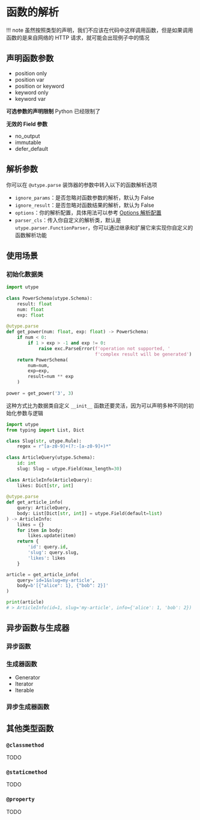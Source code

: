 # 函数的解析

!!! note
	虽然按照类型的声明，我们不应该在代码中这样调用函数，但是如果调用函数的是来自网络的 HTTP 请求，就可能会出现例子中的情况


## 声明函数参数


* position only
* position var
* position or keyword
* keyword only
* keyword var

**可选参数的声明限制**
Python 已经限制了


**无效的 Field 参数**

* no_output
* immutable
* defer_default


## 解析参数

你可以在 `@utype.parse` 装饰器的参数中转入以下的函数解析选项
* `ignore_params`：是否忽略对函数参数的解析，默认为 False
* `ignore_result`：是否忽略对函数结果的解析，默认为 False
* `options`：你的解析配置，具体用法可以参考 [Options 解析配置](../references/options)
* `parser_cls`：传入你自定义的解析类，默认是 `utype.parser.FunctionParser`，你可以通过继承和扩展它来实现你自定义的函数解析功能

## 使用场景

### 初始化数据类

```python
import utype
  
class PowerSchema(utype.Schema):  
    result: float  
    num: float  
    exp: float  
  
@utype.parse  
def get_power(num: float, exp: float) -> PowerSchema:  
    if num < 0:  
        if 1 > exp > -1 and exp != 0:  
            raise exc.ParseError(f'operation not supported, '  
                                 f'complex result will be generated')  
    return PowerSchema(  
        num=num,  
        exp=exp,  
        result=num ** exp  
    )  
      
power = get_power('3', 3)
```

这种方式比为数据类自定义 `__init__` 函数还要灵活，因为可以声明多种不同的初始化参数与逻辑


```python
import utype  
from typing import List, Dict

class Slug(str, utype.Rule):  
    regex = r"[a-z0-9]+(?:-[a-z0-9]+)*"  
  
class ArticleQuery(utype.Schema):  
    id: int  
    slug: Slug = utype.Field(max_length=30)  
  
class ArticleInfo(ArticleQuery):  
    likes: Dict[str, int]  
  
@utype.parse  
def get_article_info(  
    query: ArticleQuery,  
    body: List[Dict[str, int]] = utype.Field(default=list)  
) -> ArticleInfo:  
    likes = {}  
    for item in body:  
        likes.update(item)  
    return {  
        'id': query.id,  
        'slug': query.slug,  
        'likes': likes  
    }

article = get_article_info(
	query='id=1&slug=my-article', 
	body=b'[{"alice": 1}, {"bob": 2}]'
)

print(article)
# > ArticleInfo(id=1, slug='my-article', info={'alice': 1, 'bob': 2})
```

## 异步函数与生成器

### 异步函数


### 生成器函数

* Generator
* Iterator
* Iterable

### 异步生成器函数


## 其他类型函数

### `@classmethod`
TODO

### `@staticmethod`
TODO

### `@property`
TODO
